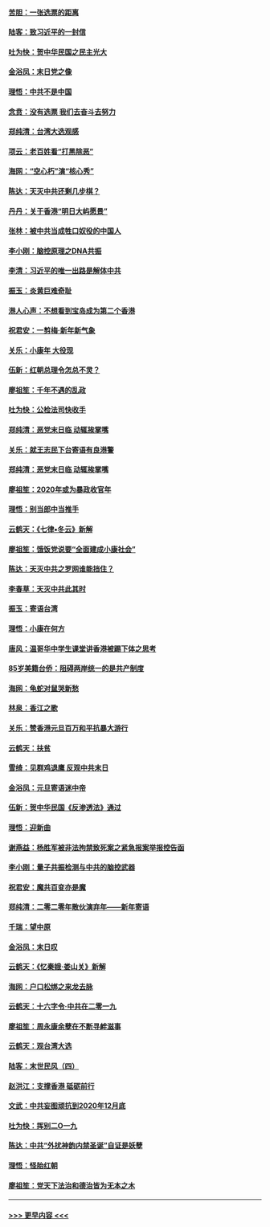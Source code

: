 #### [苦胆：一张选票的距离](../pages/nsc993/n11788914.md?t=01131144) 
#### [陆客：致习近平的一封信](../pages/nsc993/n11788867.md?t=01131144) 
#### [吐为快：贺中华民国之民主光大](../pages/nsc993/n11788618.md?t=01131144) 
#### [金浴凤：末日党之像](../pages/nsc993/n11787475.md?t=01131144) 
#### [理悟：中共不是中国](../pages/nsc993/n11787463.md?t=01131144) 
#### [念贲：没有选票  我们去奋斗去努力](../pages/nsc993/n11787398.md?t=01131144) 
#### [郑纯清：台湾大选观感](../pages/nsc993/n11786210.md?t=01131144) 
#### [项云：老百姓看“打黑除恶”](../pages/nsc993/n11785398.md?t=01131144) 
#### [海网：“空心朽”演“核心秀”](../pages/nsc993/n11783874.md?t=01131144) 
#### [陈达：天灭中共还剩几步棋？](../pages/nsc993/n11783719.md?t=01131144) 
#### [丹丹：关于香港“明日大屿愿景”](../pages/nsc993/n11783273.md?t=01131144) 
#### [张林：被中共当成牲口奴役的中国人](../pages/nsc993/n11782397.md?t=01131144) 
#### [李小刚：脑控原理之DNA共振](../pages/nsc993/n11780962.md?t=01131144) 
#### [李清：习近平的唯一出路是解体中共](../pages/nsc993/n11780866.md?t=01131144) 
#### [振玉：炎黄巨难奇耻](../pages/nsc993/n11779632.md?t=01131144) 
#### [港人心声：不想看到宝岛成为第二个香港](../pages/nsc993/n11778817.md?t=01131144) 
#### [祝君安：一剪梅‧新年新气象](../pages/nsc993/n11776340.md?t=01131144) 
#### [关乐：小康年 大役现](../pages/nsc993/n11774213.md?t=01131144) 
#### [伍新：红朝总理令怎总不灵？](../pages/nsc993/n11770813.md?t=01131144) 
#### [廖祖笙：千年不遇的乱政](../pages/nsc993/n11770373.md?t=01131144) 
#### [吐为快：公检法司快收手](../pages/nsc993/n11770359.md?t=01131144) 
#### [郑纯清：恶党末日临 动辄挨掌嘴](../pages/nsc993/n11769912.md?t=01131144) 
#### [关乐：就王志民下台寄语有良港警](../pages/nsc993/n11769903.md?t=01131144) 
#### [郑纯清：恶党末日临 动辄挨掌嘴](../pages/nsc993/n11769356.md?t=01131144) 
#### [廖祖笙：2020年或为暴政收官年](../pages/nsc993/n11768216.md?t=01131144) 
#### [理悟：别当郎中当推手](../pages/nsc993/n11768243.md?t=01131144) 
#### [云鹤天：《七律▪冬云》新解](../pages/nsc993/n11768204.md?t=01131144) 
#### [廖祖笙：饿饭党说要“全面建成小康社会”](../pages/nsc993/n11767482.md?t=01131144) 
#### [陈达：天灭中共之罗网谁能挡住？](../pages/nsc993/n11767465.md?t=01131144) 
#### [李春草：天灭中共此其时](../pages/nsc993/n11767452.md?t=01131144) 
#### [振玉：寄语台湾](../pages/nsc993/n11767432.md?t=01131144) 
#### [理悟：小康在何方](../pages/nsc993/n11767394.md?t=01131144) 
#### [唐风：温哥华中学生课堂讲香港被踢下体之思考](../pages/nsc993/n11766848.md?t=01131144) 
#### [85岁美籍台侨：阻碍两岸统一的是共产制度](../pages/nsc993/n11765043.md?t=01131144) 
#### [海网：龟蛇对鼠哭新愁](../pages/nsc993/n11764895.md?t=01131144) 
#### [林泉：香江之歌](../pages/nsc993/n11764415.md?t=01131144) 
#### [关乐：赞香港元旦百万和平抗暴大游行](../pages/nsc993/n11764382.md?t=01131144) 
#### [云鹤天：扶贫](../pages/nsc993/n11764245.md?t=01131144) 
#### [雪绮：见群鸡退鹰  反观中共末日](../pages/nsc993/n11762112.md?t=01131144) 
#### [金浴凤：元旦寄语迷中帝](../pages/nsc993/n11761788.md?t=01131144) 
#### [伍新：贺中华民国《反渗透法》通过](../pages/nsc993/n11761994.md?t=01131144) 
#### [理悟：迎新曲](../pages/nsc993/n11761152.md?t=01131144) 
#### [谢燕益：杨胜军被非法拘禁致死案之紧急报案举报控告函](../pages/nsc993/n11756134.md?t=01131144) 
#### [李小刚：量子共振检测与中共的脑控武器](../pages/nsc993/n11754518.md?t=01131144) 
#### [祝君安：魔共百变亦是魔](../pages/nsc993/n11754469.md?t=01131144) 
#### [郑纯清：二零二零年散伙演弃年——新年寄语](../pages/nsc993/n11754195.md?t=01131144) 
#### [千瑞：望中原](../pages/nsc993/n11754159.md?t=01131144) 
#### [金浴凤：末日叹](../pages/nsc993/n11752359.md?t=01131144) 
#### [云鹤天：《忆秦娥‧娄山关》新解](../pages/nsc993/n11752348.md?t=01131144) 
#### [海网：户口松绑之来龙去脉](../pages/nsc993/n11752328.md?t=01131144) 
#### [云鹤天：十六字令‧中共在二零一九](../pages/nsc993/n11752305.md?t=01131144) 
#### [廖祖笙：周永康余孽在不断寻衅滋事](../pages/nsc993/n11751013.md?t=01131144) 
#### [云鹤天：观台湾大选](../pages/nsc993/n11751007.md?t=01131144) 
#### [陆客：末世民风（四）](../pages/nsc993/n11749203.md?t=01131144) 
#### [赵洪江：支撑香港 砥砺前行](../pages/nsc993/n11748482.md?t=01131144) 
#### [文武：中共妄图顽抗到2020年12月底](../pages/nsc993/n11748446.md?t=01131144) 
#### [吐为快：挥别二O一九](../pages/nsc993/n11748411.md?t=01131144) 
#### [陈达：中共“外扰神韵内禁圣诞”自证是妖孽](../pages/nsc993/n11748226.md?t=01131144) 
#### [理悟：怪胎红朝](../pages/nsc993/n11748206.md?t=01131144) 
#### [廖祖笙：党天下法治和德治皆为无本之木](../pages/nsc993/n11748135.md?t=01131144) 

----
#### [ >>> 更早内容 <<< ](../indexes/nsc993-earlier.md)
